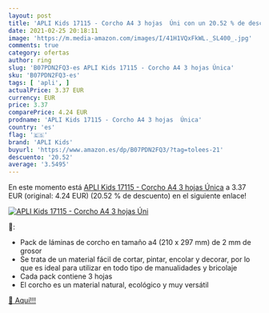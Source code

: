 ```yaml
---
layout: post
title: 'APLI Kids 17115 - Corcho A4 3 hojas  Úni con un 20.52 % de descuento'
date: 2021-02-25 20:18:11
image: 'https://m.media-amazon.com/images/I/41H1VQxFkWL._SL400_.jpg'
comments: true
category: ofertas
author: ring
slug: 'B07PDN2FQ3-es APLI Kids 17115 - Corcho A4 3 hojas Única'
sku: 'B07PDN2FQ3-es'
tags: [ 'apli', ]
actualPrice: 3.37 EUR
currency: EUR
price: 3.37
comparePrice: 4.24 EUR
prodname: 'APLI Kids 17115 - Corcho A4 3 hojas  Única'
country: 'es'
flag: '🇪🇸'
brand: 'APLI Kids'
buyurl: 'https://www.amazon.es/dp/B07PDN2FQ3/?tag=tolees-21'
descuento: '20.52'
average: '3.5495'
---
```


En este momento está [APLI Kids 17115 - Corcho A4 3 hojas  Única](https://www.amazon.es/dp/B07PDN2FQ3/?tag=tolees-21) a 3.37 EUR (original: 4.24 EUR) (20.52 %  de descuento) en el siguiente enlace!

[![APLI Kids 17115 - Corcho A4 3 hojas  Úni](https://m.media-amazon.com/images/I/41H1VQxFkWL._SL400_.jpg)](https://www.amazon.es/dp/B07PDN2FQ3/?tag=tolees-21)

🔎:

- Pack de láminas de corcho en tamaño a4 (210 x 297 mm) de 2 mm de grosor
- Se trata de un material fácil de cortar, pintar, encolar y decorar, por lo que es ideal para utilizar en todo tipo de manualidades y bricolaje
- Cada pack contiene 3 hojas
- El corcho es un material natural, ecológico y muy versátil

[🛒 Aquí!!!](https://www.amazon.es/dp/B07PDN2FQ3/?tag=tolees-21)
